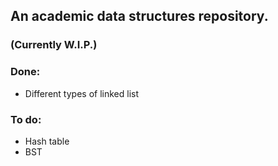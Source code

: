 ## An academic data structures repository. 
### (Currently W.I.P.)

### Done:
- Different types of linked list

### To do:
- Hash table
- BST
